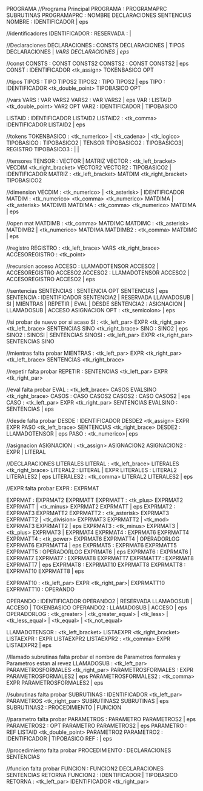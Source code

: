 PROGRAMA
//Programa Principal
PROGRAMA : PROGRAMAPRC SUBRUTINAS
PROGRAMAPRC : NOMBRE DECLARACIONES <inicio> SENTENCIAS <fin> 
NOMBRE : <programa> IDENTIFICADOR | eps


//identificadores
IDENTIFICADOR : <id>
RESERVADA : <imprimir> | <leer>


//Declaraciones
DECLARACIONES : <const> CONSTS DECLARACIONES | <tipos> TIPOS DECLARACIONES | <var> VARS DECLARACIONES | eps 


//const
CONSTS : CONST CONSTS2
CONSTS2 : CONST CONSTS2 | eps
CONST : IDENTIFICADOR <tk_assign> TOKENBASICO OPT


//tipos
TIPOS : TIPO TIPOS2
TIPOS2 : TIPO TIPOS2 | eps
TIPO : IDENTIFICADOR <tk_double_point> TIPOBASICO OPT


//vars
VARS : VAR VARS2
VARS2 : VAR VARS2 | eps
VAR : LISTAID <tk_double_point> VAR2 OPT
VAR2 : IDENTIFICADOR | TIPOBASICO

LISTAID : IDENTIFICADOR LISTAID2
LISTAID2 : <tk_comma> IDENTIFICADOR LISTAID2 | eps 


//tokens
TOKENBASICO : <tk_numerico> | <tk_cadena> | <tk_logico>
TIPOBASICO : TIPOBASICO2 | TENSOR
TIPOBASICO2 : TIPOBASICO3| REGISTRO
TIPOBASICO3 : <numerico> | <cadena> | <logico> 


//tensores
TENSOR : VECTOR | MATRIZ
VECTOR : <vector> <tk_left_bracket> VECDIM <tk_right_bracket> VECTOR2
VECTOR2 : TIPOBASICO2 | IDENTIFICADOR
MATRIZ : <matriz> <tk_left_bracket> MATDIM <tk_right_bracket> TIPOBASICO2


//dimension
VECDIM : <tk_numerico> | <tk_asterisk> | IDENTIFICADOR
MATDIM : <tk_numerico> <tk_comma> <tk_numerico> MATDIMA | <tk_asterisk> MATDIMB
MATDIMA : <tk_comma> <tk_numerico> MATDIMA | eps


//open mat
MATDIMB : <tk_comma> MATDIMC
MATDIMC : <tk_asterisk> MATDIMB2 | <tk_numerico> MATDIMA
MATDIMB2 : <tk_comma> MATDIMC | eps


//registro
REGISTRO : <registro> <tk_left_brace> VARS <tk_right_brace>
ACCESOREGISTRO : <tk_point> <id>


//recursion acceso
ACCESO : LLAMADOTENSOR ACCESO2 | ACCESOREGISTRO ACCESO2
ACCESO2 : LLAMADOTENSOR ACCESO2 | ACCESOREGISTRO ACCESO2 | eps


//sentencias
SENTENCIAS : SENTENCIA OPT SENTENCIAS | eps
SENTENCIA : IDENTIFICADOR SENTENCIA2 | RESERVADA LLAMADOSUB | SI | MIENTRAS | REPETIR | EVAL | DESDE 
SENTENCIA2 : ASIGNACION | LLAMADOSUB | ACCESO ASIGNACION
OPT : <tk_semicolon> | eps


//si probar de nuevo por si acaso
SI : <si> <tk_left_par> EXPR <tk_right_par> <tk_left_brace> SENTENCIAS SINO <tk_right_brace>
SINO : <sino> SINO2 | eps
SINO2 : SINOSI | SENTENCIAS
SINOSI : <si> <tk_left_par> EXPR <tk_right_par> SENTENCIAS SINO


//mientras falta probar
MIENTRAS : <mientras> <tk_left_par> EXPR <tk_right_par> <tk_left_brace> SENTENCIAS <tk_right_brace>


//repetir falta probar
REPETIR : <repetir> SENTENCIAS <hasta> <tk_left_par> EXPR <tk_right_par>


//eval falta probar
EVAL : <eval> <tk_left_brace> CASOS EVALSINO <tk_right_brace>
CASOS : CASO CASOS2
CASOS2 : CASO CASOS2 | eps
CASO : <caso> <tk_left_par> EXPR <tk_right_par> SENTENCIAS
EVALSINO : <sino> SENTENCIAS | eps


//desde falta probar
DESDE : <desde> IDENTIFICADOR DESDE2 <tk_assign> EXPR <hasta> EXPR PASO <tk_left_brace> SENTENCIAS <tk_right_brace> 
DESDE2 : LLAMADOTENSOR | eps
PASO : <paso> <tk_numerico>| eps


//asignacion
ASIGNACION : <tk_assign> ASIGNACION2
ASIGNACION2 : EXPR | LITERAL


//DECLARACIONES LITERALES
LITERAL : <tk_left_brace> LITERALES  <tk_right_brace>
LITERAL2 : LITERAL | EXPR
LITERALES : LITERAL2 LITERALES2 | eps
LITERALES2 : <tk_comma>  LITERAL2 LITERALES2 | eps


//EXPR falta probar
EXPR : EXPRMAT 

EXPRMAT : EXPRMAT2 EXPRMATT
EXPRMATT : <tk_plus> EXPRMAT2 EXPRMATT | <tk_minus> EXPRMAT2 EXPRMATT | eps
EXPRMAT2 : EXPRMAT3 EXPRMATT2
EXPRMATT2 : <tk_asterisk> EXPRMAT3 EXPRMATT2 | <tk_division> EXPRMAT3 EXPRMATT2 | <tk_mod> EXPRMAT3 EXPRMATT2  | eps
EXPRMAT3 : <tk_minus> EXPRMAT3 | <tk_plus> EXPRMAT3 | EXPRMAT4
EXPRMAT4 : EXPRMAT6 EXPRMATT4
EXPRMATT4 : <tk_power> EXPRMAT6 EXPRMATT4  | OPERADORLOG EXPRMAT6 EXPRMATT4 | eps
EXPRMAT5 : EXPRMAT6 EXPRMATT5
EXPRMATT5 : OPERADORLOG  EXPRMAT6 | eps
EXPRMAT6 : <or> EXPRMAT6 | EXPRMAT7
EXPRMAT7 : EXPRMAT8 EXPRMATT7
EXPRMATT7 : <and> EXPRMAT8 EXPRMATT7 | eps
EXPRMAT8 : EXPRMAT10 EXPRMATT8
EXPRMATT8 : <not> EXPRMAT10 EXPRMATT8 | eps

EXPRMAT10 : <tk_left_par> EXPR <tk_right_par>| EXPRMATT10
EXPRMATT10 : OPERANDO

OPERANDO : IDENTIFICADOR OPERANDO2 | RESERVADA LLAMADOSUB | ACCESO | TOKENBASICO
OPERANDO2 : LLAMADOSUB | ACCESO | eps
OPERADORLOG : <tk_greater>  | <tk_greater_equal> | <tk_less> | <tk_less_equal> | <tk_equal> | <tk_not_equal>

LLAMADOTENSOR : <tk_left_bracket> LISTAEXPR <tk_right_bracket>
LISTAEXPR : EXPR LISTAEXPR2
LISTAEXPR2 : <tk_comma> EXPR LISTAEXPR2 | eps

//llamado subrutinas falta probar el nombre de Parametros formales y Parametros estan al revez
LLAMADOSUB : <tk_left_par> PARAMETROSFORMALES <tk_right_par>
PARAMETROSFORMALES : EXPR PARAMETROSFORMALES2 | eps
PARAMETROSFORMALES2 : <tk_comma> EXPR PARAMETROSFORMALES2 | eps


//subrutinas falta probar
SUBRUTINAS : <subrutina> IDENTIFICADOR <tk_left_par> PARAMETROS <tk_right_par> SUBRUTINAS2 SUBRUTINAS | eps
SUBRUTINAS2 : PROCEDIMIENTO | FUNCION


//parametro falta probar
PARAMETROS : PARAMETRO PARAMETROS2 | eps
PARAMETROS2 : OPT PARAMETRO PARAMETROS2 | eps
PARAMETRO : REF LISTAID <tk_double_point> PARAMETRO2
PARAMETRO2 : IDENTIFICADOR | TIPOBASICO
REF : <ref> | eps


//procedimiento falta probar
PROCEDIMIENTO : DECLARACIONES <inicio> SENTENCIAS <fin>


//funcion falta probar
FUNCION : <retorna> FUNCION2 DECLARACIONES <inicio> SENTENCIAS RETORNA <fin>
FUNCION2 : IDENTIFICADOR | TIPOBASICO
RETORNA : <retorna> <tk_left_par> IDENTIFICADOR <tk_right_par>